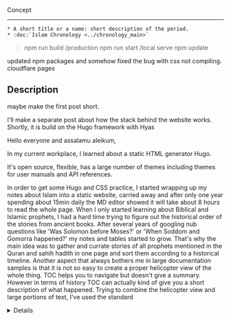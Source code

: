 Concept
***********

	* A short title or a name: short description of the period.
	* :doc:`Islam Chronology <../chronology_main>`

>npm run build /production 
>npm run start /local serve
>npm update

updated npm packages and somehow fixed the bug with css not compiling.
cloudflare pages

## Description


maybe make the first post short.

I'll make a separate post about how the stack behind the website works. Shortly, it is build on the Hugo framework with Hyas 


Hello everyone and assalamu aleikum,

In my current workplace, I learned about a static HTML generator Hugo. 

It's open source, flexible, has a large number of themes including themes for user manuals and API references.

In order to get some Hugo and CSS practice, I started wrapping up my notes about Islam into a static website, carried away and after only one year spending about 15min daily the MD editor showed it will take about 8 hours to read the whole page.
When I only started learning about Biblical and Islamic prophets, I had a hard time trying to figure out the historical order of the stories from ancient books. After several years of googling nub questions like 'Was Solomon before Moses?' or 'When Soddom and Gomorra happened?' my notes and tables started to grow. That's why the main idea was to gather and currate stories of all prophets mentioned in the Quran and sahih hadith in one page and sort them according to a historical timeline.
Another aspect that always bothers me in large documentation samples is that it is not so easy to create a proper helicopter view of the whole thing. TOC helps you to navigate but doesn't give a summary. However in terms of history TOC can actually kind of give you a short description of what happened. Trying to combine the helicopter view and large portions of text, I've used the standard <details><sumamry> tags so that details about a historic event appears when you click on the topic.


Should I mention that some parts of a section are copied from Wikipedia page written by OatCookies, Cheezhai, Chewings72, Wulverine claws, Emir of Wikipedia, Funnyhat, Super ninja2, "I dream of horses" and 30 other authors? This gives you thoughts like probably "Super ninja" username was already taken and is there Super ninja3.

There are still tonnes of bugs and I quickly realized that my sense of beauty is not enough to fix all CSS issues.


1. Markdown: the content is written in Markdown files + with some HTML additions.
2. GitLab: source files for content + CSS, JS, themes are stored in GitLab.
3. Hugo: a static web-site generator builds a static HTML/CSS/JS website using MD files as a source.
	- Hyas: I used Hyas to have a good-looking, neat bootstrap layout. 
		- Hyas depends on Node.js. I installed it on my laptop.
		  Node.js is easy to install on Linux and probably Mac. On Windows, you will also need Chocolatey.
	- Doks theme
		- CSS: The theme is cool but I needed to adjust is to my purposes. So, I added the custom CSS file (~150 lines).
		- JS: added buttons for sending feedback, expanding/hiding details elements all at once, in-page search and dark mode switch toggle.
		- Hugo is super-flexible and has a large amount of useful features but at the beginning it was hard to navigate through all the functionality and figure out which exactly config files I had to change. Hugo documentation is helpful here.
4. Render or Netlify: static web-files are hosted in Render. up to 100GB is free.
Generated website is uploaded to a production GitLab repo; Render checks if there is an update in the repo and automatically updates the content.
5. I bought the domain here:
6. Scripting. Wrote a basic bash script that pushed latest changes in the source, triggers Hugo to generate the website and pushes to production. Yes, I test on production.

Hugo has good documentation, but custom themes mostly written by front-end enthusiasts almost don't have documentation, which leaves you to reverse engineer the setup. I wouldn't recommend Hyas/Doks for beginners or if you want to customize the layout or CSS, there are much simpler themes of Hugo that can be configured in 5 min.

gathered from various web resources:
Islam: A Short History by Karen Armstrong who is a famous historian and a Christian nun.
my notes on Yasir Qadhi's lectures on seerah of the Prophet Muhammad SAW are scattered within corresponding sections. Some info (actually lot of it) is taken from Wikipedia, which is always helpful and well-structured. I tried to edit them a little, remove the parts that are not mentioned in The Quran or authentic hadiths. Also, I started to create summaries of some sections and reorganize them, but decided to publish it as is hoping that some day I can edit it to the okay state. 
The bad thing I noticed about Wikipedia is there are a lot of articles written not by Islamic scholars but by Eastern 

Please use the Send feedback button if the order is not correct or if you find something conradicting the Quran or authentic hadith.

Probably I won't be able to finish the whole thing if the content was not about Islam that is exciting to explore. However the most painful part was to gather information on the First Fitnah and how the era of righteous khalifs came to an end after assassination of Ali. Even though the Golden Age of Islam starts right after, for me it is the saddest periods of Islamic history, when we can say that the original ummah of the Prophet Muhammad ceased to exist. May Allah forgive us and guide us to the right path.

I also had to spend additional time adding a cat 🐈 every time the name of noble Abu Huraira comes up because, verily, Abu Huraira that stands for "Father of a kitten" in Arabic. was truly worht it.

After realizing that you can do so many things without a web server but just with HTML, CSS and JavaScript, I really started to like the simplicity of what's happening behind the building and hosting process.
Well, maybe the fact that I know very little about building a web server plays a significant role here as well.

I really need to finish the Eschatonian part, for now it's hard to figure out the order of events in the signs of Day of Judgement and Al Qiyamah itself.

The main page markdown file is 5000 lines. Islam teaches to finish what you started, so I tried to spend on this at least 10 minutes a day. Slowly it got into shape, Alhamdulillah. I had some good time trying to gather particles of an endless puzzle.
but there are still many bugs left.S
I have many doubts like was Thamud earlier than 'Ad or vice versa.

hugo is a good choice if you want to implement docs-as-code approach and if the documentation team is ready to work with markdown instead of some traditional XML editor.
I've been editing raw markdown files for a while until I found about https://github.com/marktext/marktext which is open source and really nice. has a spell checker.

https://github.com/mundimark/awesome-markdown-editors

90k words, 6000 paragraphs.
My Ghostwriter editor says the reading time of the whole thing is 6 hours. I wonder how much time I've spent there.

I need to relisten some lectures from Seerah of prophet Muhammad SAW and finish the History of Islam section.

https://miro.com/app/board/o9J_kqBzhXk=/

Recently I became a fan of [The Pudding](https://pudding.cool) and how they play with CSS and JS to create interactive data visuals like for example [this article about Aztec mythology](https://pudding.cool/2022/06/aztec-gods/).

Need to do
===========
## STAGE 1. World History Map (General) 
***************************

1. [DONE] Come up with the concept. Some algorithm to make it convenient to read and to support.
	* [DONE] maybe just switch to Hugo as it seems more convenient and versatile:
		* hugo-doks +
		* hugo-book
		* hugo-learn
		* A bad thing about choosing a custom theme is that it may end up not supporting some of the functions that you need and you will learn about it very late in the game and it will be too troublesome to change to some other theme. Also, hugo has documentation, but the themes which in most cases have a bunch of their own code and functions have a very general-level docuentation. I guess mostly because the themes were created by volunteering front-end developers and not by technical writers. that's why these things are smart and dynamic but without instructions.
2. Copy-paste topics.
3. Fact-check and rewrite the topics. 
4. - Buy a hosting place. Just upload to Render.
5. Buy a domain.
5. [DONE] add some images or emoji
6. [DON-] write a disclaimer


## STAGE 2. World History Map (Technical Tasks)

* Need index-numbers and maybe certain div classes for titles and descriptions.
* Send Feedback button
* add favicon
* [DONE] add head menu with links
* [DONE] add custom css
* find how to build a static website with config
	seems like I need to upload it somewhere and fix the baseurl in config before it starts to work locally without serve.
* [DONE] find a way to deal with bootstrap CSS
* [DONE] deal with the TOC (how did I do that?)
* [DONE] attach the upper panel (position: sticky)
* [DONE] expand all toggle (https://stackoverflow.com/questions/43008609/expanding-all-details-tags)
	* Maybe also make this a switch-toggle instead of a button.
* dark mode toggle slider: https://infomate.club/howtoberlin/
* sticky panel include: dark mode toggle, expand all toggle, back to Home link, ?search, ?git link
* change the upper line gradient color
* add a timeline since Ibrahim. now there's no way I can hack bootstrap css on that level
* [DONE] fix CSS for This-Page-TOC background and border in the bootstrap CSS.
* add button to go up to the beginning: 
* [DONE] incorporate search in the current page: https://stackoverflow.com/questions/51988459/html-searching-on-the-same-page/51988637
* put search button inside search field
* -- Try GitLab Pages. Seems like it's free compared to GitHub Pages. (Free but you need to provide your CC data.)
* Do Expand All when clicking a section in the TOC
* [DONE] Create a mockup for timeline-helicopter view of the seerah of Prophet Muhammad sww.


Dark mode switch: https://dev.to/ahmadbassamemran/awesome-animation-checkbox-css-toggle-day-night-mode-5dnm




### Other Stuff
* https://www.islam-guide.com/truth.htm maybe contact them and fix their CSS.
* add the "Useful Links" section


## Notes
* **expand all** script is in layout/docs/single.html
* the menu, buttons, Expand All in the layout/partials/header/header.html
* To fix CSS, use files from the /scss/common directory.
seems like my sense of beauty is inevitably falling behind my willingness to fix all CSS issues.



border-image-source: linear-gradient(
89deg, #067f11e3, #05ffcab3 50%, #4fe622ab);

<label class="switch">
  <input type="checkbox">
  <span class="slider round"></span>
</label>


JS scripts are in single.html. Need to transform them to separate scripts in the js folder.

Wanted to combin the guide from interlinked separate parts where each definition can be source for its own wiki page. hugo has functionality for snippets but seemed like it would require one-level higher content planning and too much overhead so I chose the simplest way.


Sections
===========
1. Ultimate Roadmap of the Universe According to Islam
2. Seerah of the Prophet Muhammad sww with timeline-helicopter view (REST API documentation style) 
2. Interactive chart with the Prophets family.
3. Islam and Science (Scientific Miracles of the Quran)
4. Synopsis for each episode of the seerah of the prophet Muhammad saw
5. Comparison with other religions
6. [God's creation compared to computer programming]
7. Maybe make the interactive chart of connections like in Infinite Jest.

8. Interactive diagram of how persons good and bad deeds are collected by angels and sent to Jannah and Jahannam where they obtain some form.

Custom Header
****************************
* Tabs: 
	* History Map
	* Home
	* Other Stuff
	* Contacts

Databases
****************************
* Prophets
* Sahabi and other important people
* Hadith
* Quran Surahs

An interactive family tree of prophets.
****************************
*  just CSS and HTML: https://codepen.io/Pestov/pen/BLpgm


Nice to Have
****************************


## Hosting

Deploy your static site easily on Render.

Just Link GitLab or GitHub repository, and let it build your website and serve it on a global CDN. The best thing is that static sites are free on Render with no additional cost of up to 100 GB bandwidth a month.
